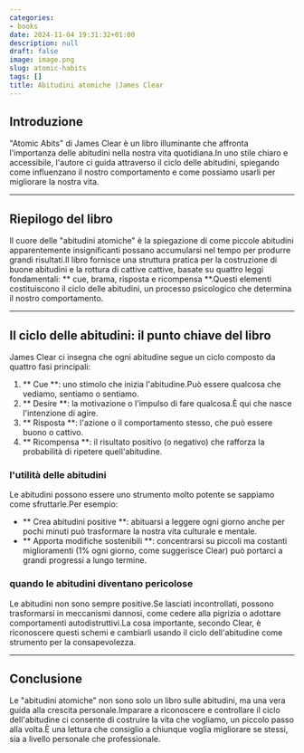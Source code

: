 ```yaml
---
categories:
- books
date: 2024-11-04 19:31:32+01:00
description: null
draft: false
image: image.png
slug: atomic-habits
tags: []
title: Abitudini atomiche |James Clear
---
```


## Introduzione
"Atomic Abits" di James Clear è un libro illuminante che affronta l'importanza delle abitudini nella nostra vita quotidiana.In uno stile chiaro e accessibile, l'autore ci guida attraverso il ciclo delle abitudini, spiegando come influenzano il nostro comportamento e come possiamo usarli per migliorare la nostra vita.

---

## Riepilogo del libro
Il cuore delle "abitudini atomiche" è la spiegazione di come piccole abitudini apparentemente insignificanti possano accumularsi nel tempo per produrre grandi risultati.Il libro fornisce una struttura pratica per la costruzione di buone abitudini e la rottura di cattive cattive, basate su quattro leggi fondamentali: ** cue, brama, risposta e ricompensa **.Questi elementi costituiscono il ciclo delle abitudini, un processo psicologico che determina il nostro comportamento.

---

## Il ciclo delle abitudini: il punto chiave del libro
James Clear ci insegna che ogni abitudine segue un ciclo composto da quattro fasi principali:

1. ** Cue **: uno stimolo che inizia l'abitudine.Può essere qualcosa che vediamo, sentiamo o sentiamo.
2. ** Desire **: la motivazione o l'impulso di fare qualcosa.È qui che nasce l'intenzione di agire.
3. ** Risposta **: l'azione o il comportamento stesso, che può essere buono o cattivo.
4. ** Ricompensa **: il risultato positivo (o negativo) che rafforza la probabilità di ripetere quell'abitudine.

### l'utilità delle abitudini
Le abitudini possono essere uno strumento molto potente se sappiamo come sfruttarle.Per esempio:
- ** Crea abitudini positive **: abituarsi a leggere ogni giorno anche per pochi minuti può trasformare la nostra vita culturale e mentale.
- ** Apporta modifiche sostenibili **: concentrarsi su piccoli ma costanti miglioramenti (1% ogni giorno, come suggerisce Clear) può portarci a grandi progressi a lungo termine.

### quando le abitudini diventano pericolose
Le abitudini non sono sempre positive.Se lasciati incontrollati, possono trasformarsi in meccanismi dannosi, come cedere alla pigrizia o adottare comportamenti autodistruttivi.La cosa importante, secondo Clear, è riconoscere questi schemi e cambiarli usando il ciclo dell'abitudine come strumento per la consapevolezza.

---

## Conclusione
Le "abitudini atomiche" non sono solo un libro sulle abitudini, ma una vera guida alla crescita personale.Imparare a riconoscere e controllare il ciclo dell'abitudine ci consente di costruire la vita che vogliamo, un piccolo passo alla volta.È una lettura che consiglio a chiunque voglia migliorare se stessi, sia a livello personale che professionale.